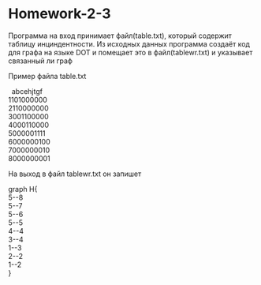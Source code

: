 # Homework-2-3
<p>Программа на вход принимает файл(table.txt), который содержит таблицу инциндентности.
Из исходных данных программа создаёт код для графа на языке DOT и помещает это в файл(tablewr.txt) и указывает связанный ли граф</p>
<p>Пример файла table.txt</p>
<p> &ensp;abcehjtgf<br>
1101000000<br>
2110000000<br>
3001100000<br>
4000110000<br>
5000001111<br>
6000000100<br>
7000000010<br>
8000000001</p>
<p>На выход в файл tablewr.txt он запишет</p>
<p>graph H{<br>
5--8<br>
5--7<br>
5--6<br>
5--5<br>
4--4<br>
3--4<br>
1--3<br>
2--2<br>
1--2<br>
}</p>
